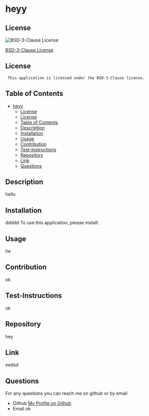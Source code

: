 # heyy

  ## License
  ![BSD-3-Clause License](https://img.shields.io/badge/license-BSD-3-Clause-blue)

   [BSD-3-Clause License](https://opensource.org/licenses/BSD-3-Clause)

   ## License
     This application is licensed under the BSD-3-Clause license.

## Table of Contents
- [heyy](#heyy)
  - [License](#license)
  - [License](#license-1)
  - [Table of Contents](#table-of-contents)
  - [Description](#description)
  - [Installation](#installation)
  - [Usage](#usage)
  - [Contribution](#contribution)
  - [Test-Instructions](#test-instructions)
  - [Repository](#repository)
  - [Link](#link)
  - [Questions](#questions)

## Description
hello

## Installation
ddddd
To use this application, please install: 

## Usage
he

## Contribution
ok

## Test-Instructions
ok

## Repository
hey

## Link 
eedsd

## Questions
For any questions you can reach me on github or by email
- Github [My Profile on Github](https://github.com/hello)
- Email ok
